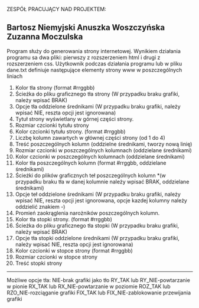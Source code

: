 ZESPÓŁ PRACUJĄCY NAD PROJEKTEM:

Bartosz Niemyjski
Anuszka Woszczyńska
Zuzanna Moczulska
----------------------------------------------------------------------------------------------------------------------------------------------------------------------------------------------------------------------------------------------------------------------------------------------------------------------------------------------------------------------------
Program służy do generowania strony internetowej.
Wynikiem działania programu sa dwa pliki: pierwszy z rozszerzeniem html i drugi z rozszerzeniem css.
Użytkownik podczas działania programu lub w pliku dane.txt definiuje następujące elementy strony www w poszczególnych liniach

1. Kolor tła strony (format #rrggbb)
2. Ścieżka do pliku graficznego tła strony (W przypadku braku grafiki, należy wpisać BRAK)
3. Opcje tła oddzielone średnikami (W przypadku braku grafiki, należy wpisać NIE, reszta opcji jest ignorowana)
4. Tytuł strony wyświetlany w górnej części strony.
5. Rozmiar czcionki tytułu strony
6. Kolor czcionki tytułu strony. (format #rrggbb)
7. Liczbę kolumn zawartych w głównej części strony (od 1 do 4)
8. Treść poszczególnych kolumn (oddzielne średnikami, tworzy nową linię)
9. Rozmiar czcionki w poszczególnych kolumnach (oddzielane średnikami)
10. Kolor czcionki w poszczególnych kolumnach (oddzielane średnikami)
11. Kolor tła poszczególnych kolumn (format #rrggbb, oddzielane średnikami)
12. Ścieżki do plików graficznych teł poszczególnych kolumn *(w przypadku braku tła w danej kolumnie należy wpisać BRAK, oddzielane średnikami)
13. Opcje teł oddzielone średnikami (W przypadku braku grafiki, należy wpisać NIE, reszta opcji jest ignorowana, opcje kazdej kolumny należy oddzielić znakiem -)
14. Promień zaokrąglenia narożników poszczególnych kolumn.
15. Kolor tła stopki strony. (format #rrggbb)
16. Ścieżka do pliku graficznego tła stopki (W przypadku braku grafiki, należy wpisać BRAK)
17. Opcje tła stopki oddzielone średnikami (W przypadku braku grafiki, należy wpisać NIE, reszta opcji jest ignorowana)
18. Kolor czcionki w stopce strony (format #rrggbb)
19. Rozmiar czcionki w stopce strony
20. Treść stopki strony
----------------------------------------------------------------------------------------------------------------------------------------------------------------------------------------------------------------------------------------------------------------------------------------------------------------------------------------------------------------------------
Możliwe opcje tła:
NIE-brak grafiki jako tło
RY_TAK lub RY_NIE-powtarzanie w pionie
RX_TAK lub RX_NIE-powtarzanie w poziomie
ROZ_TAK lub RZO_NIE-rozciąganie grafiki
FIX_TAK lub FIX_NIE-zablokowanie przewijania grafiki
